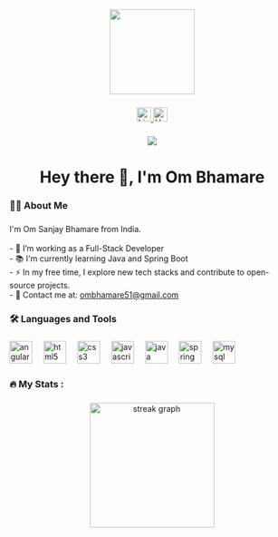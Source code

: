 <div align="center">
  <img height="150" src="https://media.giphy.com/media/M9gbBd9nbDrOTu1Mqx/giphy.gif"  />
</div>

###

<div align="center">
  <a href="https://www.linkedin.com/in/ombhamare51/" target="_blank">
    <img src="https://img.shields.io/static/v1?message=LinkedIn&logo=linkedin&label=&color=0077B5&logoColor=white&labelColor=&style=for-the-badge" height="25" alt="LinkedIn logo"  />
  </a>
  <a href="https://www.hackerrank.com/ombhamare51" target="_blank">
    <img src="https://img.shields.io/static/v1?message=HackerRank&logo=hackerrank&label=&color=2EC866&logoColor=white&labelColor=&style=for-the-badge" height="25" alt="HackerRank logo"  />
  </a>
</div>

###

<div align="center">
  <img src="https://visitor-badge.laobi.icu/badge?page_id=ombhamare51.ombhamare51&"  />
</div>

###

<h1 align="center">Hey there 👋, I'm Om Bhamare</h1>

###

<h3 align="left">👨‍💻  About Me</h3>

###

<p align="left">I'm Om Sanjay Bhamare from India.<br><br>- 🔭 I’m working as a Full-Stack Developer<br>- 📚 I'm currently learning Java and Spring Boot<br>- ⚡ In my free time, I explore new tech stacks and contribute to open-source projects.<br>- 📧 Contact me at: <a href="mailto:ombhamare51@gmail.com">ombhamare51@gmail.com</a></p>

###

<h3 align="left">🛠 Languages and Tools</h3>

###

<div align="left">
  <img src="https://cdn.jsdelivr.net/gh/devicons/devicon/icons/angularjs/angularjs-original.svg" height="40" alt="angular logo"  />
  <img width="12" />
  <img src="https://cdn.jsdelivr.net/gh/devicons/devicon/icons/html5/html5-original-wordmark.svg" height="40" alt="html5 logo"  />
  <img width="12" />
  <img src="https://cdn.jsdelivr.net/gh/devicons/devicon/icons/css3/css3-original-wordmark.svg" height="40" alt="css3 logo"  />
  <img width="12" />
  <img src="https://cdn.jsdelivr.net/gh/devicons/devicon/icons/javascript/javascript-original.svg" height="40" alt="javascript logo"  />
  <img width="12" />
  <img src="https://cdn.jsdelivr.net/gh/devicons/devicon/icons/java/java-original-wordmark.svg" height="40" alt="java logo"  />
  <img width="12" />
  <img src="https://cdn.jsdelivr.net/gh/devicons/devicon/icons/spring/spring-original-wordmark.svg" height="40" alt="spring logo"  />
  <img width="12" />
  <img src="https://cdn.jsdelivr.net/gh/devicons/devicon/icons/mysql/mysql-original-wordmark.svg" height="40" alt="mysql logo"  />
</div>

###

<h3 align="left">🔥 My Stats :</h3>

###

<div align="center">
  <img src="https://streak-stats.demolab.com?user=ombhamare51&locale=en&mode=daily&theme=dark&hide_border=false&border_radius=5&order=3" height="220" alt="streak graph"  />
</div>

